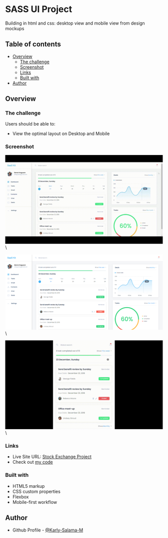 # SASS UI Project

Building in html and css: desktop view and mobile view from design mockups

## Table of contents

- [Overview](#overview)
  - [The challenge](#the-challenge)
  - [Screenshot](#screenshot)
  - [Links](#links)
  - [Built with](#built-with)
- [Author](#author)

## Overview

### The challenge

Users should be able to:

- View the optimal layout on Desktop and Mobile

### Screenshot

![](https://github.com/Karly-Salama-M/front-end-first-project/blob/main/build/images/Front-End-August.gif)\



![](https://github.com/Karly-Salama-M/front-end-first-project/blob/main/build/images/desktop_view.png)\



![](https://github.com/Karly-Salama-M/front-end-first-project/blob/main/build/images/front_end_mobile.gif)\


### Links

- Live Site URL: [Stock Exchange Project](https://pedantic-lalande-7ceb40.netlify.app/)
- Check out [my code](https://github.com/Karly-Salama-M/stock-exchange-project)

### Built with

- HTML5 markup
- CSS custom properties
- Flexbox
- Mobile-first workflow
 
## Author

- Github Profile - [@Karly-Salama-M](https://github.com/Karly-Salama-M)













